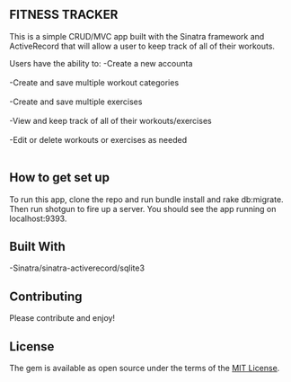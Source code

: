 ## FITNESS TRACKER

This is a simple CRUD/MVC app built with the Sinatra framework and ActiveRecord that will allow a user to keep track of all of their workouts.

Users have the ability to:
  -Create a new accounta<br><br>
  -Create and save multiple workout categories<br><br>
  -Create and save multiple exercises<br><br>
  -View and keep track of all of their workouts/exercises<br><br>
  -Edit or delete workouts or exercises as needed<br><br>

## How to get set up

To run this app, clone the repo and run bundle install and rake db:migrate. Then run shotgun to fire up a server. You should see the app running on localhost:9393.


## Built With

  -Sinatra/sinatra-activerecord/sqlite3

## Contributing

Please contribute and enjoy!

## License

The gem is available as open source under the terms of the [MIT License](https://opensource.org/licenses/MIT).
